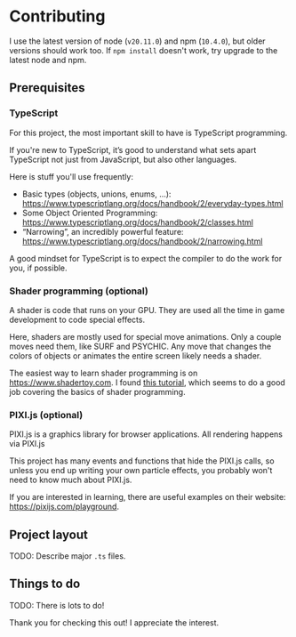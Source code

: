 # Contributing

I use the latest version of node (`v20.11.0`) and npm (`10.4.0`), but older versions should work too. If `npm install` doesn't work, try upgrade to the latest node and npm.

## Prerequisites

### TypeScript

For this project, the most important skill to have is TypeScript programming.

If you're new to TypeScript, it’s good to understand what sets apart TypeScript not just from JavaScript, but also other languages. 

Here is stuff you'll use frequently:
* Basic types (objects, unions, enums, ...): https://www.typescriptlang.org/docs/handbook/2/everyday-types.html
* Some Object Oriented Programming: https://www.typescriptlang.org/docs/handbook/2/classes.html
* “Narrowing”, an incredibly powerful feature: https://www.typescriptlang.org/docs/handbook/2/narrowing.html

A good mindset for TypeScript is to expect the compiler to do the work for you, if possible.

### Shader programming (optional)

A shader is code that runs on your GPU. They are used all the time in game development to code special effects. 

Here, shaders are mostly used for special move animations. Only a couple moves need them, like SURF and PSYCHIC. Any move that changes the colors of objects or animates the entire screen likely needs a shader.

The easiest way to learn shader programming is on https://www.shadertoy.com. I found [this tutorial](https://www.shadertoy.com/view/Md23DV), which seems to do a good job covering the basics of shader programming.

### PIXI.js (optional)

PIXI.js is a graphics library for browser applications. All rendering happens via PIXI.js

This project has many events and functions that hide the PIXI.js calls, so unless you end up writing your own particle effects, you probably won't need to know much about PIXI.js.

If you are interested in learning, there are useful examples on their website: https://pixijs.com/playground. 

## Project layout

TODO: Describe major `.ts` files.

## Things to do

TODO: There is lots to do!

Thank you for checking this out! I appreciate the interest.

